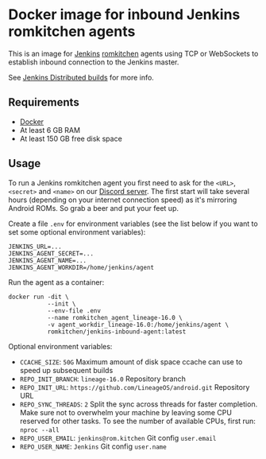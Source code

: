 # Docker image for inbound Jenkins romkitchen agents

This is an image for [Jenkins](https://jenkins.io) [romkitchen](https://rom.kitchen) agents using TCP or WebSockets to establish inbound connection to the Jenkins master.

See [Jenkins Distributed builds](https://wiki.jenkins-ci.org/display/JENKINS/Distributed+builds) for more info.

## Requirements

* [Docker](https://www.docker.com)
* At least 6 GB RAM
* At least 150 GB free disk space

## Usage

To run a Jenkins romkitchen agent you first need to ask for the `<URL>`, `<secret>` and `<name>` on our [Discord server](https://discord.gg/SU2twV). The first start will take several hours (depending on your internet connection speed) as it's mirroring Android ROMs. So grab a beer and put your feet up.

Create a file `.env` for environment variables (see the list below if you want to set some optional environment variables):
```
JENKINS_URL=...
JENKINS_AGENT_SECRET=...
JENKINS_AGENT_NAME=...
JENKINS_AGENT_WORKDIR=/home/jenkins/agent
```

Run the agent as a container:
```
docker run -dit \
           --init \
           --env-file .env
           --name romkitchen_agent_lineage-16.0 \
           -v agent_workdir_lineage-16.0:/home/jenkins/agent \
           romkitchen/jenkins-inbound-agent:latest
```

Optional environment variables:

* `CCACHE_SIZE`: `50G` Maximum amount of disk space ccache can use to speed up subsequent builds
* `REPO_INIT_BRANCH`: `lineage-16.0` Repository branch
* `REPO_INIT_URL`: `https://github.com/LineageOS/android.git` Repository URL
* `REPO_SYNC_THREADS`: `2` Split the sync across threads for faster completion. Make sure not to overwhelm your machine by leaving some CPU reserved for other tasks. To see the number of available CPUs, first run: `nproc --all`
* `REPO_USER_EMAIL`: `jenkins@rom.kitchen` Git config `user.email`
* `REPO_USER_NAME`: `Jenkins` Git config `user.name`
